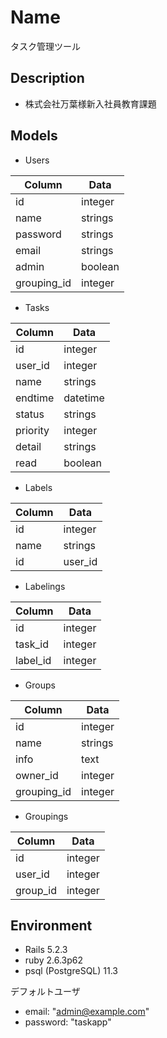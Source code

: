 Name
====
タスク管理ツール

## Description
- 株式会社万葉様新入社員教育課題

## Models

- Users

|Column|Data|
|--|--|
|id|integer|
|name|strings|
|password|strings|
|email|strings|
|admin|boolean|
|grouping_id|integer|

- Tasks

|Column|Data|
|--|--|
|id|integer|
|user_id|integer|
|name|strings|
|endtime|datetime|
|status|strings|
|priority|integer|
|detail|strings|
|read|boolean|

- Labels

|Column|Data|
|--|--|
|id|integer|
|name|strings|
|id|user_id|

- Labelings

|Column|Data|
|--|--|
|id|integer|
|task_id|integer|
|label_id|integer|

- Groups

|Column|Data|
|--|--|
|id|integer|
|name|strings|
|info|text|
|owner_id|integer|
|grouping_id|integer|

- Groupings

|Column|Data|
|--|--|
|id|integer|
|user_id|integer|
|group_id|integer|

## Environment

- Rails 5.2.3
- ruby 2.6.3p62
- psql (PostgreSQL) 11.3

デフォルトユーザ

- email: "admin@example.com"
- password: "taskapp"
